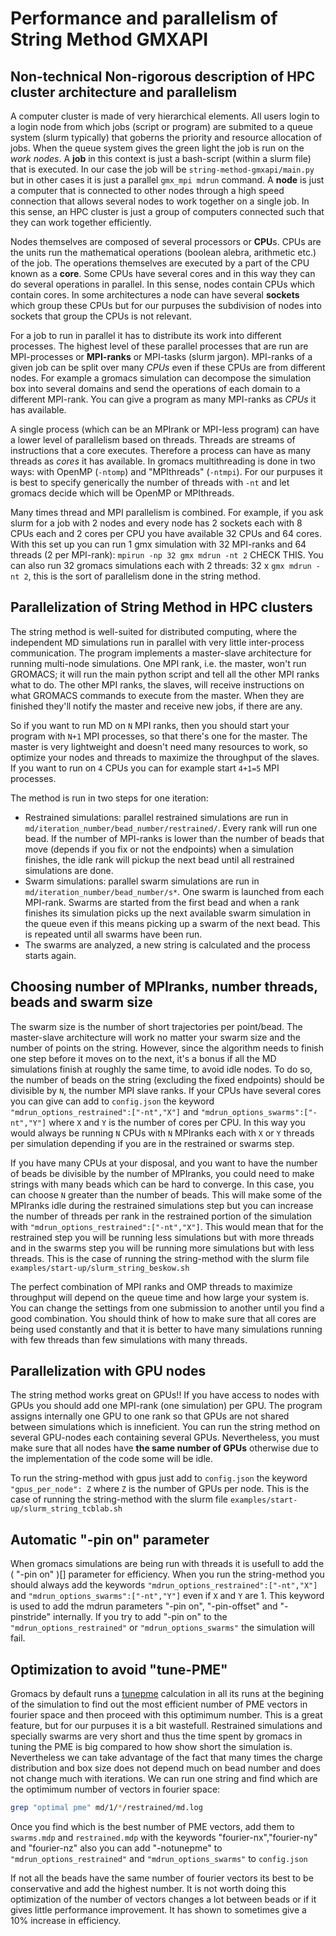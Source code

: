 # Performance and parallelism of String Method GMXAPI

## Non-technical Non-rigorous description of HPC cluster architecture and parallelism

A computer cluster is made of very hierarchical elements. All users login to a
login node from which jobs (script or program) are submited to a queue system
(slurm typically) that goberns the priority and resource allocation of jobs.
When the queue system gives the green light the job is run on the *work nodes*.
A **job** in this context is just a bash-script (within a slurm file) that is
executed. In our case the job will be `string-method-gmxapi/main.py` but in other
cases it is just a parallel `gmx_mpi mdrun` command.
A **node**
is just a computer that is connected to other nodes through a high speed
connection that allows several nodes to work together on a single job.
In this sense, an HPC cluster is just a group of computers connected such that they
can work together efficiently.

Nodes themselves are composed of several processors or **CPU**s. CPUs are the
units run
the mathematical operations (boolean alebra, arithmetic etc.) of the job.
The operations themselves are executed by a part of the CPU known as a **core**.
Some CPUs have several cores and in this way they can do several
operations in parallel. In this sense, nodes contain CPUs which contain cores. In
some architectures a node can have several **sockets** which group these CPUs
but for our purpuses the subdivision of nodes into sockets that group the CPUs
is not relevant.

For a job to run in parallel it has to distribute its work into different processes.
The highest level of these parallel processes that are run are MPI-processes or
**MPI-ranks** or MPI-tasks (slurm jargon). MPI-ranks of a given job can be split
over many *CPUs* even if these CPUs are from different nodes. For example a
gromacs simulation can decompose the simulation box into several domains and send the operations
of each domain to a different MPI-rank. You can give a program as many MPI-ranks as *CPUs* it has available.

A single process (which can be an MPIrank or MPI-less program) can have a lower level
of parallelism based on threads. Threads are streams of instructions that a core executes.
Therefore a process can have as many threads as *cores* it has available. In gromacs
multithreading is done in two ways: with OpenMP (`-ntomp`) and "MPIthreads" (`-ntmpi`).
For
our purpuses it is best to specify generically the number of threads with `-nt` and
let gromacs decide which will be OpenMP or MPIthreads.

Many times thread and MPI parallelism is combined. For example, if you ask slurm
for a job with 2 nodes and every node has 2 sockets each with 8 CPUs each and 2
cores per CPU you have available 32 CPUs and 64 cores. With this set up you can
run 1 gmx simulation with 32 MPI-ranks and 64 threads (2 per MPI-rank):
`mpirun -np 32 gmx mdrun -nt 2` CHECK THIS. You can also run 32 gromacs simulations each
with 2 threads: 32 x `gmx mdrun -nt 2`, this is the sort of parallelism done in
the string method.


## Parallelization of String Method in HPC clusters

The string method is well-suited for distributed computing,
where the independent MD simulations run in parallel with very little inter-process communication.
The program implements a master-slave architecture for running multi-node simulations.
One MPI rank, i.e. the master, won't run GROMACS; it will run the main python script and tell all the other MPI ranks what to do.
The other MPI ranks, the slaves, will receive instructions on what GROMACS commands to execute from the master.
When they are finished they'll notify the master and receive new jobs, if there are any.

So if you want to run MD on `N` MPI ranks, then you should start your program with `N+1` MPI processes,
so that there's one for the master. The master is very lightweight and doesn't need many resources to work,
so optimize your nodes and threads to maximize the throughput of the slaves.
If you want to run on `4` CPUs you can for example start `4+1=5` MPI processes.

The method is run in two steps for one iteration:
+ Restrained simulations: parallel restrained simulations are run in
`md/iteration_number/bead_number/restrained/`. Every rank will run one bead.
If the number of MPI-ranks is lower than the number of beads that move (depends if you
fix or not the endpoints) when a simulation finishes, the idle rank will pickup the next
bead until all restrained simulations are done.
+ Swarm simulations: parallel swarm simulations are run in `md/iteration_number/bead_number/s*`.
One swarm is launched from each MPI-rank. Swarms are started from
the first bead and when a rank finishes its simulation picks up the next available swarm
simulation in the queue even if this means picking up a swarm of the next bead. This
is repeated until all swarms have been run.
+ The swarms are analyzed, a new string is calculated and the process starts again.

## Choosing number of MPIranks, number threads, beads and swarm size

The swarm size is the number of short trajectories per point/bead.
The master-slave architecture will work no matter your swarm size and the number of points on the string.
However, since the algorithm needs to finish one step before it moves on to the next,
it's a bonus if all the MD simulations finish at roughly the same time, to avoid idle nodes.
To do so, the number of beads on the string (excluding the fixed endpoints) should be divisible by `N`, the number MPI slave ranks.
If your CPUs have several cores you can give can add to `config.json` the keyword
`"mdrun_options_restrained":["-nt","X"]` and `"mdrun_options_swarms":["-nt","Y"]`
where `X` and `Y` is the number of cores per CPU. In this way you would always be running `N` CPUs
with `N` MPIranks each with  `X` or `Y` threads per simulation depending if you are
in the restrained or swarms step.

If you have many CPUs at your disposal, and you want to have the number of beads
be divisible by the number of MPIranks, you could need to make strings with many
beads which can be hard to converge. In this case, you can choose `N` greater than
the number of beads. This will make some of the MPIranks idle during the
restrained simulations step but you can increase
the number of threads per rank in the restrained portion of the simulation
with `"mdrun_options_restrained":["-nt","X"]`. This would mean that for the restrained
step you will be running less simulations but with more threads and in the swarms
step you will be running more simulations but with less threads.
This is the case
of running the string-method with the slurm file
`examples/start-up/slurm_string_beskow.sh`

The perfect combination of MPI ranks and OMP threads to maximize throughput will
depend on the queue time and how large your system is.
You can change the settings from one submission to another until you find a
good combination.
You should think of how to make sure that all cores are being
used constantly and that it is better to have many simulations running with
few threads than few simulations with many threads.

## Parallelization with GPU nodes

The string method works great on GPUs!! If you have access to nodes with GPUs you
should add one MPI-rank (one simulation)
per GPU. The program assigns internally one GPU to one rank so that GPUs are not
shared between simulations which is inneficient. You can run the string method on
several GPU-nodes each containing several GPUs. Nevertheless, you must make sure
that all nodes have **the same number of GPUs** otherwise due to the implementation
of the code some will be idle.

To run the string-method with gpus just add to `config.json` the keyword
`"gpus_per_node": Z` where `Z` is the number of GPUs per node.
This is the case
of running the string-method with the slurm file
`examples/start-up/slurm_string_tcblab.sh`

## Automatic "-pin on" parameter

When gromacs simulations are being run with threads it is usefull to add the
( "-pin on" )[] parameter for efficiency. When you run the string-method you should
always add the keywords
`"mdrun_options_restrained":["-nt","X"]` and `"mdrun_options_swarms":["-nt","Y"]`
even if `X` and `Y` are 1. This keyword is used to add the mdrun parameters
"-pin on", "-pin-offset" and "-pinstride" internally.
If you try to add "-pin on" to the
`"mdrun_options_restrained"` or `"mdrun_options_swarms"` the simulation will fail.

## Optimization to avoid "tune-PME"

Gromacs by default runs a [tunepme]() calculation in all its runs at the begining
of the simulation to find out the most efficient number of PME vectors in fourier
space and then proceed with this optimimum number. This is a great feature, but
for our purpuses it is a bit wastefull. Restrained simulations and specially swarms
are very short and thus the time spent by gromacs in tuning the PME is big compared
to how show short the simulation is. Nevertheless we can take advantage of the fact
that many times the charge distribution and box size does not depend much on
bead number and does not change much with iterations. We can run one string and find
which are the optimimum number of vectors in fourier space:

```bash
grep "optimal pme" md/1/*/restrained/md.log
```
Once you find which is the best number of PME vectors, add them to `swarms.mdp` and
`restrained.mdp` with the keywords "fourier-nx","fourier-ny" and "fourier-nz"
also you can add "-notunepme" to
`"mdrun_options_restrained"` and `"mdrun_options_swarms"` to `config.json`

If not all the beads have the same number of fourier vectors its best to be conservative
and add the highest number. It is not worth doing this optimization of the number
of vectors changes a lot between beads or if it gives little performance improvement.
It has shown to sometimes give a 10% increase in efficiency.
